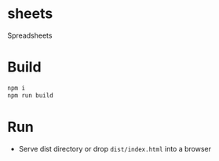 # sheets
Spreadsheets

# Build

```bash
npm i
npm run build
```

# Run

- Serve dist directory or drop `dist/index.html` into a browser
